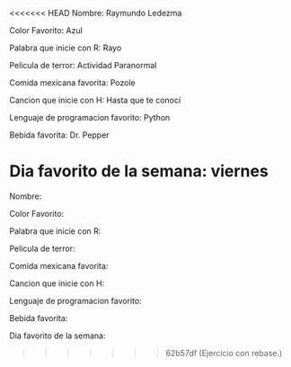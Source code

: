 <<<<<<< HEAD
Nombre: Raymundo Ledezma

Color Favorito: Azul

Palabra que inicie con R: Rayo

Pelicula de terror: Actividad Paranormal

Comida mexicana favorita:  Pozole

Cancion que inicie con H: Hasta que te conocí

Lenguaje de programacion favorito: Python

Bebida favorita: Dr. Pepper

Dia favorito de la semana: viernes
=======
Nombre: 

Color Favorito: 

Palabra que inicie con R:

Pelicula de terror: 

Comida mexicana favorita: 

Cancion que inicie con H:

Lenguaje de programacion favorito:

Bebida favorita: 

Dia favorito de la semana: 
>>>>>>> 62b57df (Ejercicio con rebase.)
